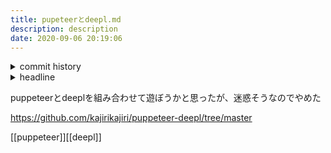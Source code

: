 ```yaml
---
title: pupeteerとdeepl.md
description: description
date: 2020-09-06 20:19:06
---
```

<!-- history area start -->
<details><summary>commit history</summary><div><ol>
<li>2020/09/06 20:18:27 6943acc</li>
</ol></div></details>
<!-- history area end -->
<!-- toc area start -->
<details><summary>headline</summary><div>
<!-- START doctoc -->
<!-- END doctoc -->

</div></details>

<!-- toc area end -->
puppeteerとdeeplを組み合わせて遊ぼうかと思ったが、迷惑そうなのでやめた

https://github.com/kajirikajiri/puppeteer-deepl/tree/master

[[puppeteer]][[deepl]]
